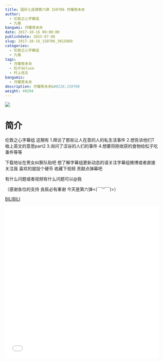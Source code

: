 ```yaml
---
title: 国庆七连弹第六弹 150706 月曜夜未央
author: 
  - 伦敦之心字幕组
  - 九條
bangumi: 月曜夜未央
date: 2017-10-16 00:00:00
publishdate: 2015-07-06
slug: 2017-10-16_150706_3015060
categories: 
  - 伦敦之心字幕组
  - 九條
tags: 
  - 月曜夜未央
  - 松子deluxe
  - 村上信五
bangumis: 
  - 月曜夜未央
description: 月曜夜未央&#8226;150706
weight: 49294
---
```


![](https://i.imgur.com/nXdznTt.jpg)

# 简介  
伦敦之心字幕组 这期有 1.拜访了那些让人在意的人的私生活事件 2.想告诉他们T桖上英文的意思part2 3.询问了涩谷的人们的事件 4.想要将刚收获的食物给松子吃事件等等 


下载地址在男女纠察队贴吧 想了解字幕组更新动态的请关注字幕组微博或者直接关注我 喜欢的就投个硬币 收藏下视频 贡献点弹幕吧


有什么问题或者视频有什么问题可以@我


（感谢各位的支持 良辰必有重谢 今天是第六弹&lt;(￣︶￣)&gt;）

  [BILIBILI](https://www.bilibili.com/video/av3015060/)


<div class="vcontainer">  <iframe class='video' src="//www.bilibili.com/blackboard/player.html?cid=4728184&aid=3015060" width="100%" height="500" frameborder="0" allowfullscreen="allowfullscreen"></iframe></div>
